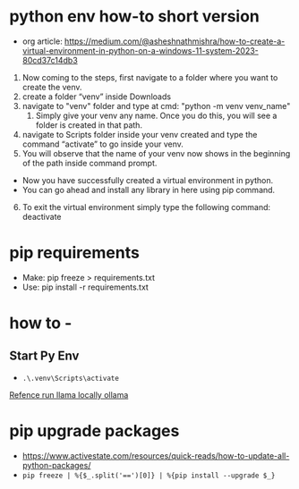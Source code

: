 # python env how-to short version
- org article: https://medium.com/@asheshnathmishra/how-to-create-a-virtual-environment-in-python-on-a-windows-11-system-2023-80cd37c14db3
1. Now coming to the steps, first navigate to a folder where you want to create the venv.
2. create a folder “venv” inside Downloads
3. navigate to "venv" folder and type at cmd: "python -m venv venv_name"
   1. Simply give your venv any name. Once you do this, you will see a folder is created in that path.
4. navigate to Scripts folder inside your venv created and type the command “activate” to go inside your venv.
5. You will observe that the name of your venv now shows in the beginning of the path inside command prompt.
- Now you have successfully created a virtual environment in python.
- You can go ahead and install any library in here using pip command.
6. To exit the virtual environment simply type the following command: deactivate

# pip requirements
- Make: pip freeze > requirements.txt
- Use: pip install -r requirements.txt


# how to -
## Start Py Env
 -  ```.\.venv\Scripts\activate```

[Refence run llama locally ollama](https://www.datacamp.com/tutorial/run-llama-3-locally)

# pip upgrade packages
- https://www.activestate.com/resources/quick-reads/how-to-update-all-python-packages/
- ```pip freeze | %{$_.split('==')[0]} | %{pip install --upgrade $_}```
